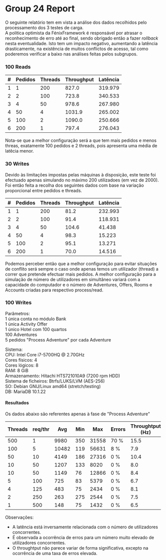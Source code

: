 # Group 24 Report

O seguinte relatório tem em vista a análise dos dados recolhidos pelo processamento dos 3 testes de carga.  
A politica optimista da FénixFramework é responsável por atrasar o reconhecimento de erro até ao final, sendo obrigado então a fazer *rollback* nesta eventualidade. Isto tem um impacto negativo, aumentando a latência drasticamente, na existência de muitos conflictos de acesso, tal como poderemos verificar a baixo nas análises feitas pelos subgrupos. 

### 100 Reads

| # | Pedidos | Threads | Throughput | Latência |
|---| ------- | ------- | ---------- | -------- |
| 1 |    1    |   200   |    827.0   |  319.979 |
| 2 |    2    |   100   |    723.8   |  340.533 |
| 3 |    4    |   50    |    978.6   |  267.980 |
| 4 |    50   |    4    |   1031.9   |  265.002 |
| 5 |   100   |    2    |   1090.0   |  250.666 |
| 6 |   200   |    1    |    797.4   |  276.043 |

Nota-se que a melhor configuração será a que tem mais pedidos e menos threas, exatamente 100 pedidos e 2 threads, pois apresenta uma média de latêcia menor.

### 30 Writes

Devido às limitações impostas pelas máquinas à disposição, este teste foi efectuado apenas simulando no máximo 200 utilizadoes (em vez de 2000). Foi então feita a recolha dos seguintes dados com base na variação proporcional entre pedidos e threads.

| # | Pedidos | Threads | Throughput | Latência |
|---| ------- | ------- | ---------- | -------- |
| 1 |    1    |   200   |    81.2    | 232.993  |
| 2 |    2    |   100   |    91.4    |  118.931 |
| 3 |    4    |   50    |    104.6   |  41.438  |
| 4 |    50   |    4    |    98.3    |  15.223  |
| 5 |   100   |    2    |    95.1    |  13.271  |
| 6 |   200   |    1    |   70.0     |  14.516  |

Podemos perceber então que a melhor configuração para evitar situações de conflito será sempre o caso onde apenas temos um utilizador (thread) a correr que pretende efectuar mais pedidos. A melhor configuração para a simulação de número de utilizadores em simultâneo variará com a capacidade do computador e o número de Adventures, Offers, Rooms e Accounts criadas para respectivo process/read.

### 100 Writes

Parâmetros:  
1 única conta no módulo Bank  
1 única Activity Offer  
1 único Hotel com 100 quartos  
100 Adventures  
5 pedidos "Process Adventure" por cada Adventure

Sistema:  
CPU: Intel Core i7-5700HQ @ 2.70GHz  
Cores físicos: 4  
Cores lógicos: 8  
RAM: 8 GiB  
Armazenamento: Hitachi HTS721010A9 (7200 rpm HDD)  
Sistema de ficheiros: Btrfs/LUKS/LVM (AES-256)  
SO: Debian GNU/Linux amd64 (stretch/testing)  
DB: MariaDB 10.1.22

#### Resultados
Os dados abaixo são referentes apenas à fase de "Process Adventure"

| Threads | req/thr |   Avg | Min |   Max | Errors | Throughtput (Hz) |
|---------|---------|-------|-----|-------|--------|------------------|
|     500 |       1 |  9980 | 350 | 31558 | 70 %   |             15.5 |
|     100 |       5 | 10482 | 119 | 56631 | 8 %    |              7.9 |
|      50 |      10 |  4149 | 186 | 27316 | 0 %    |             10.4 |
|      10 |      50 |  1207 | 133 |  8020 | 0 %    |              8.0 |
|      10 |      50 |  1149 |  76 | 12866 | 0 %    |              8.4 |
|       5 |     100 |   725 |  83 |  5379 | 0 %    |              6.7 |
|       4 |     125 |   483 |  75 |  2434 | 0 %    |              8.1 |
|       2 |     250 |   263 | 275 |  2544 | 0 %    |              7.5 |
|       1 |     500 |   148 |  75 |  1432 | 0 %    |              6.5 |

Observações:  
- A latência está inversamente relacionada com o número de utilizadores concorrentes.  
- É observada a ocorrência de erros para um número muito elevado de utilizadores concorrentes.  
- O throughtput não parece variar de forma significativa, excepto na ocorrência de uma taxa de erros elevada.  
